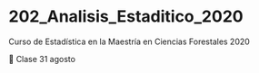 # 202_Analisis_Estaditico_2020
Curso de Estadística en la Maestría en Ciencias Forestales 2020

:paperclip: Clase 31 agosto
